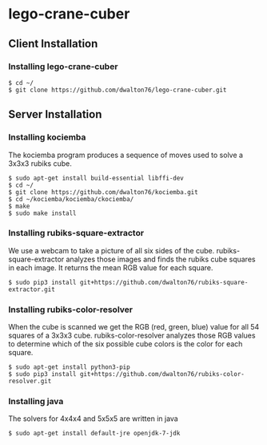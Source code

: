 # lego-crane-cuber

## Client Installation
### Installing lego-crane-cuber
```
$ cd ~/
$ git clone https://github.com/dwalton76/lego-crane-cuber.git
```


## Server Installation
### Installing kociemba
The kociemba program produces a sequence of moves used to solve
a 3x3x3 rubiks cube.
```
$ sudo apt-get install build-essential libffi-dev
$ cd ~/
$ git clone https://github.com/dwalton76/kociemba.git
$ cd ~/kociemba/kociemba/ckociemba/
$ make
$ sudo make install
```

### Installing rubiks-square-extractor
We use a webcam to take a picture of all six sides of the cube. rubiks-square-extractor
analyzes those images and finds the rubiks cube squares in each image. It returns
the mean RGB value for each square.
```
$ sudo pip3 install git+https://github.com/dwalton76/rubiks-square-extractor.git

```

### Installing rubiks-color-resolver
When the cube is scanned we get the RGB (red, green, blue) value for
all 54 squares of a 3x3x3 cube.  rubiks-color-resolver analyzes those RGB
values to determine which of the six possible cube colors is the color for
each square.
```
$ sudo apt-get install python3-pip
$ sudo pip3 install git+https://github.com/dwalton76/rubiks-color-resolver.git
```

### Installing java
The solvers for 4x4x4 and 5x5x5 are written in java
```
$ sudo apt-get install default-jre openjdk-7-jdk
```

